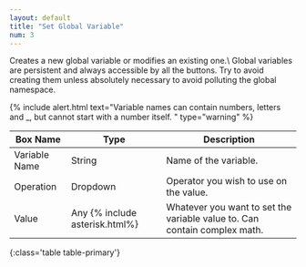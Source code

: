 ```yaml
---
layout: default
title: "Set Global Variable"
num: 3
---
```


Creates a new global variable or modifies an existing one.\ 
Global variables are persistent and always accessible by all the buttons. Try to avoid creating them unless absolutely necessary to avoid polluting the global namespace. 

{% include alert.html text="Variable names can contain numbers, letters and _, but cannot start with a number itself. " type="warning" %} 

| Box Name | Type | Description | 
|-------|--------|--------
| Variable Name | String | Name of the variable. |
| Operation | Dropdown | Operator you wish to use on the value.|
| Value | Any {% include asterisk.html%} | Whatever you want to set the variable value to. Can contain complex math.
{:class='table table-primary'}






